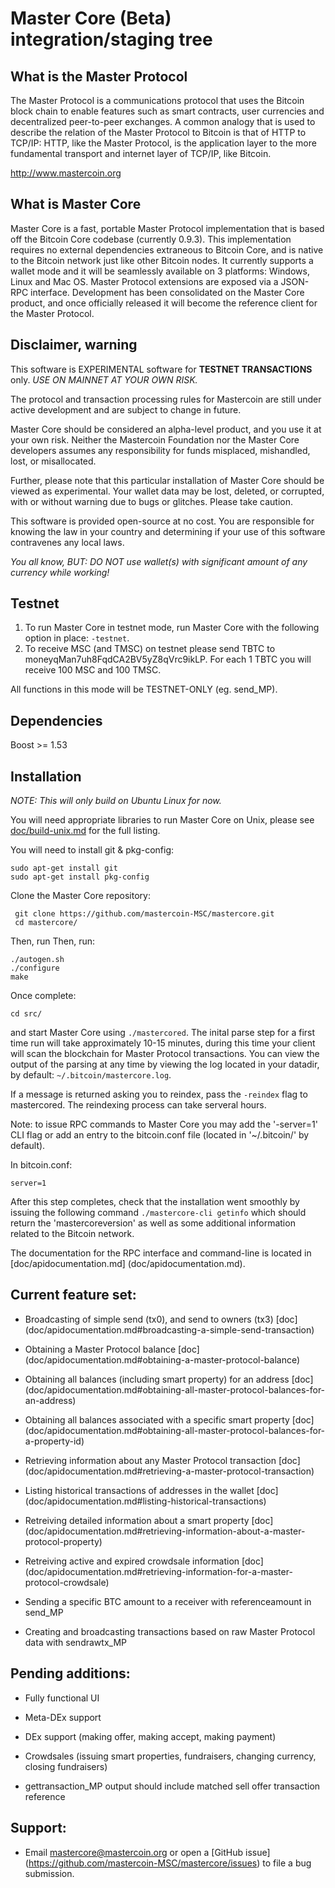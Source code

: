 Master Core (Beta) integration/staging tree
=================================================

What is the Master Protocol
----------------------------
The Master Protocol is a communications protocol that uses the Bitcoin block chain to enable features such as smart contracts, user currencies and decentralized peer-to-peer exchanges. A common analogy that is used to describe the relation of the Master Protocol to Bitcoin is that of HTTP to TCP/IP: HTTP, like the Master Protocol, is the application layer to the more fundamental transport and internet layer of TCP/IP, like Bitcoin.

http://www.mastercoin.org

What is Master Core
---------------------------

Master Core is a fast, portable Master Protocol implementation that is based off the Bitcoin Core codebase (currently 0.9.3). This implementation requires no external dependencies extraneous to Bitcoin Core, and is native to the Bitcoin network just like other Bitcoin nodes. It currently supports a wallet mode and it will be seamlessly available on 3 platforms: Windows, Linux and Mac OS. Master Protocol extensions are exposed via a JSON-RPC interface. Development has been consolidated on the Master Core product, and once officially released it will become the reference client for the Master Protocol.

Disclaimer, warning
--------------

This software is EXPERIMENTAL software for **TESTNET TRANSACTIONS** only. *USE ON MAINNET AT YOUR OWN RISK.*

The protocol and transaction processing rules for Mastercoin are still under active development and are subject to change in future. 

Master Core should be considered an alpha-level product, and you use it at your own risk.  Neither the Mastercoin Foundation nor the Master Core developers assumes any responsibility for funds misplaced, mishandled, lost, or misallocated.

Further, please note that this particular installation of Master Core should be viewed as experimental.  Your wallet data may be lost, deleted, or corrupted, with or without warning due to bugs or glitches. Please take caution.

This software is provided open-source at no cost.  You are responsible for knowing the law in your country and determining if your use of this software contravenes any local laws.

*You all know, BUT: DO NOT use wallet(s) with significant amount of any currency while working!*

Testnet
-------------------

1. To run Master Core in testnet mode, run Master Core with the following option in place: ``` -testnet ```.
2. To receive MSC (and TMSC) on testnet please send TBTC to moneyqMan7uh8FqdCA2BV5yZ8qVrc9ikLP. For each 1 TBTC you will receive 100 MSC and 100 TMSC.

All functions in this mode will be TESTNET-ONLY (eg. send_MP).


Dependencies
------------
Boost >= 1.53

Installation
------------

*NOTE: This will only build on Ubuntu Linux for now.*

You will need appropriate libraries to run Master Core on Unix, 
please see [doc/build-unix.md](doc/build-unix.md) for the full listing.

You will need to install git & pkg-config:

```
sudo apt-get install git
sudo apt-get install pkg-config
```

Clone the Master Core repository:

```
 git clone https://github.com/mastercoin-MSC/mastercore.git
 cd mastercore/
```

Then, run
Then, run:

```
./autogen.sh
./configure
make
```
Once complete:

```
cd src/
```
and start Master Core using ```./mastercored```. The inital parse step for a first time run
will take approximately 10-15 minutes, during this time your client will scan the blockchain for
Master Protocol transactions. You can view the output of the parsing at any time by viewing the log
located in your datadir, by default: ```~/.bitcoin/mastercore.log```.

If a message is returned asking you to reindex, pass the ```-reindex``` flag to mastercored. The reindexing process can take serveral hours.

Note: to issue RPC commands to Master Core you may add the '-server=1' CLI flag or add an entry to the bitcoin.conf file (located in '~/.bitcoin/' by default).

In bitcoin.conf:
```
server=1
```

After this step completes, check that the installation went smoothly by issuing the following
command ```./mastercore-cli getinfo``` which should return the 'mastercoreversion' as well as some
additional information related to the Bitcoin network.

The documentation for the RPC interface and command-line is located in [doc/apidocumentation.md] (doc/apidocumentation.md).

Current feature set:
--------------------

* Broadcasting of simple send (tx0), and send to owners (tx3) [doc] (doc/apidocumentation.md#broadcasting-a-simple-send-transaction)

* Obtaining a Master Protocol balance [doc] (doc/apidocumentation.md#obtaining-a-master-protocol-balance)

* Obtaining all balances (including smart property) for an address [doc] (doc/apidocumentation.md#obtaining-all-master-protocol-balances-for-an-address)

* Obtaining all balances associated with a specific smart property [doc] (doc/apidocumentation.md#obtaining-all-master-protocol-balances-for-a-property-id)

* Retrieving information about any Master Protocol transaction [doc] (doc/apidocumentation.md#retrieving-a-master-protocol-transaction)

* Listing historical transactions of addresses in the wallet [doc] (doc/apidocumentation.md#listing-historical-transactions)                            

* Retreiving detailed information about a smart property [doc] (doc/apidocumentation.md#retrieving-information-about-a-master-protocol-property)

* Retreiving active and expired crowdsale information [doc] (doc/apidocumentation.md#retrieving-information-for-a-master-protocol-crowdsale)

* Sending a specific BTC amount to a receiver with referenceamount in send_MP

* Creating and broadcasting transactions based on raw Master Protocol data with sendrawtx_MP

Pending additions:
-------------------

* Fully functional UI

* Meta-DEx support

* DEx support (making offer, making accept, making payment)

* Crowdsales (issuing smart properties, fundraisers, changing currency, closing fundraisers)

* gettransaction_MP output should include matched sell offer transaction reference

Support:
------------------

* Email <mastercore@mastercoin.org> or open a [GitHub issue] (https://github.com/mastercoin-MSC/mastercore/issues) to file a bug submission.
